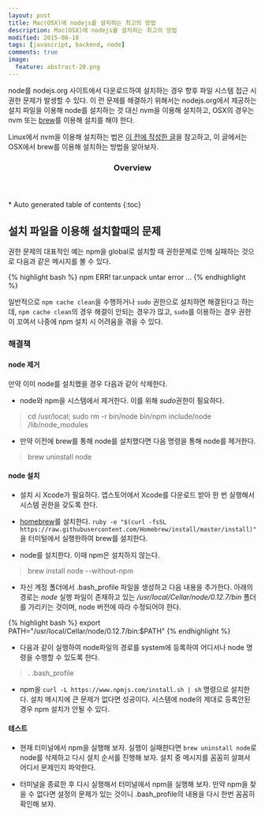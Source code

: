 ```yaml
---
layout: post
title: Mac(OSX)에 nodejs를 설치하는 최고의 방법
description: Mac(OSX)에 nodejs를 설치하는 최고의 방법
modified: 2015-08-18
tags: [javascript, backend, node]
comments: true
image:
  feature: abstract-20.png
---
```


node를 nodejs.org 사이트에서 다운로드하여 설치하는 경우 향후 파일 시스템 접근 시 권한 문제가 발생할 수 있다. 이 런 문제를 해결하기 위해서는 nodejs.org에서 제공하는 설치 파일을 이용해 node를 설치하는 것 대신 nvm을 이용해 설치하고, OSX의 경우는 nvm 또는 [brew](http://brew.sh/)를 이용해 설치를 해야 한다.

Linux에서 nvm을 이용해 설치하는 법은 [이 전에 작성한 글](http://dakoostech.blogspot.kr/2015/02/nodejs-yeoman-bower-grunt-permission.html)을 참고하고, 이 글에서는 OSX에서 brew를 이용해 설치하는 방법을 알아보자.

<section id="table-of-contents" class="toc">
  <header>
    <h3>Overview</h3>
  </header>
<div id="drawer" markdown="1">
*  Auto generated table of contents
{:toc}
</div>
</section><!-- /#table-of-contents -->

## 설치 파일을 이용해 설치할때의 문제

권한 문제의 대표적인 예는 npm을 global로 설치할 때 권한문제로 인해 실패하는 것으로 다음과 같은 메시지를 볼 수 있다.

{% highlight bash %}
npm ERR! tar.unpack untar error ...
{% endhighlight %}

일반적으로 `npm cache clean`을 수행하거나 `sudo` 권한으로 설치하면 해결된다고 하는데, `npm cache clean`의 경우 해결이 안되는 경우가 많고, `sudo`를 이용하는 경우 권한이 꼬여서 나중에 npm 설치 시 어려움을 겪을 수 있다. 

### 해결책

#### node 제거 

만약 이미 node를 설치했을 경우 다음과 같이 삭제한다. 

- node와 npm을 시스템에서 제거한다. 이를 위해 *sudo*권한이 필요하다. 

> cd /usr/local; sudo rm -r bin/node bin/npm include/node /lib/node_modules

- 만약 이전에 brew를 통해 node를 설치했다면 다음 명령을 통해 node를 제거한다. 

> brew uninstall node

#### node 설치 

- 설치 시 Xcode가 필요하다. 앱스토어에서 Xcode를 다운로드 받아 한 번 실행해서 시스템 권한을 갖도록 한다. 

- [homebrew](http://brew.sh/)를 설치한다. `ruby -e "$(curl -fsSL https://raw.githubusercontent.com/Homebrew/install/master/install)"`을 터미털에서 실행한하여 brew를 설치한다. 

- node를 설치한다. 이때 npm은 설치하지 않는다. 

> brew install node --without-npm

- 자신 계정 폴더에서 .bash_profile 파일을 생성하고 다음 내용을 추가한다.
아래의 경로는 *node* 실행 파일이 존재하고 있는 */usr/local/Cellar/node/0.12.7/bin* 폴더를 가리키는 것이며, node 버전에 따라 수정되어야 한다.

{% highlight bash %}
export PATH="/usr/local/Cellar/node/0.12.7/bin:$PATH"
{% endhighlight %}

- 다음과 같이 실행하여 node파일의 경로를 system에 등록하여 어디서나 node 명령을 수행할 수 있도록 한다.

>. .bash_profile 

- npm을 `curl -L https://www.npmjs.com/install.sh | sh` 명령으로 설치한다. 설치 메시지에 큰 문제가 없다면 성공이다. 시스템에 node의 제대로 등록안된 경우 npm 설치가 안될 수 있다.  

#### 테스트

- 현재 터미널에서 npm을 실행해 보자. 실행이 실패한다면 `brew uninstall node`로 node를 삭제하고 다시 설치 순서를 진행해 보자. 설치 중 메시지를 꼼꼼히 살펴서 어디서 문제인지 파악한다. 

- 터미널을 종료한 후 다시 실행해서 터미널에서 npm을 실행해 보자. 만약 npm을 찾을 수 없다면 설정의 문제가 있는 것이니 .bash_profile의 내용을 다시 한번 꼼꼼히 확인해 보자. 
